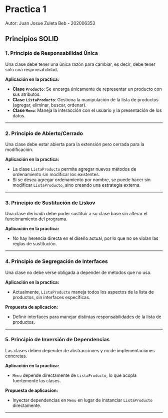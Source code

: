 # Practica 1

Autor: Juan Josue Zuleta Beb - 202006353


## Principios SOLID

### 1. Principio de Responsabilidad Única
Una clase debe tener una única razón para cambiar, es decir, debe tener solo una responsabilidad.

**Aplicación en la practica:**
- **Clase `Producto`**: Se encarga únicamente de representar un producto con sus atributos.
- **Clase `ListaProducto`**: Gestiona la manipulación de la lista de productos (agregar, eliminar, buscar, ordenar).
- **Clase `Menu`**: Maneja la interacción con el usuario y la presentación de los datos.

---

### 2. Principio de Abierto/Cerrado
Una clase debe estar abierta para la extensión pero cerrada para la modificación.

**Aplicación en la practica:**
- La clase `ListaProducto` permite agregar nuevos métodos de ordenamiento sin modificar los existentes.
- Si se desea agregar ordenamiento por nombre, se puede hacer sin modificar `ListaProducto`, sino creando una estrategia externa.

---

### 3. Principio de Sustitución de Liskov
Una clase derivada debe poder sustituir a su clase base sin alterar el funcionamiento del programa.

**Aplicación en la practica:**
- No hay herencia directa en el diseño actual, por lo que no se violan las reglas de sustitución.

---

### 4. Principio de Segregación de Interfaces
Una clase no debe verse obligada a depender de métodos que no usa.

**Aplicación en la practica:**
- Actualmente, `ListaProducto` maneja todos los aspectos de la lista de productos, sin interfaces específicas.

**Propuesta de aplicacion:**
- Definir interfaces para manejar distintas responsabilidades de la lista de productos.

---

### 5. Principio de Inversión de Dependencias
Las clases deben depender de abstracciones y no de implementaciones concretas.

**Aplicación en la practica:**
- `Menu` depende directamente de `ListaProducto`, lo que acopla fuertemente las clases.

**Propuesta de aplicacion:**
- Inyectar dependencias en `Menu` en lugar de instanciar `ListaProducto` directamente.

---

